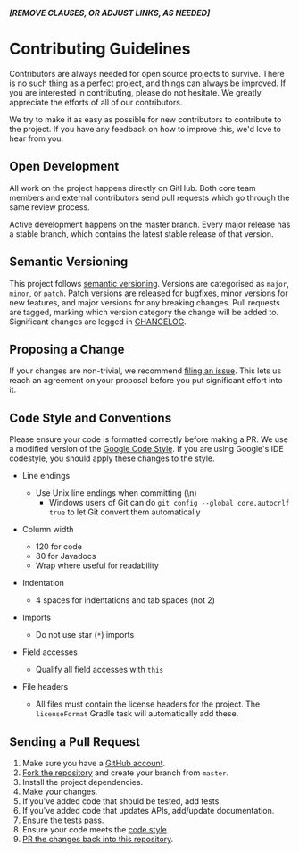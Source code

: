 ***\[REMOVE CLAUSES, OR ADJUST LINKS, AS NEEDED\]***

# Contributing Guidelines

Contributors are always needed for open source projects to survive. There is no such thing as a perfect project, and things can always be improved. If you are interested in contributing, please do not hesitate. We greatly appreciate the efforts of all of our contributors.

We try to make it as easy as possible for new contributors to contribute to the project. If you have any feedback on how to improve this, we'd love to hear from you.

## Open Development

All work on the project happens directly on GitHub. Both core team members and external contributors send pull requests which go through the same review process.

Active development happens on the master branch. Every major release has a stable branch, which contains the latest stable release of that version.

## Semantic Versioning

This project follows [semantic versioning](https://semver.org/). Versions are categorised as `major`, `minor`, or `patch`. Patch versions are released for bugfixes, minor versions for new features, and major versions for any breaking changes. Pull requests are tagged, marking which version category the change will be added to. Significant changes are logged in [CHANGELOG](CHANGELOG.md).

## Proposing a Change

If your changes are non-trivial, we recommend [filing an issue](https://github.com/indices/skeleton/issues/new). This lets us reach an agreement on your proposal before you put significant effort into it.

## Code Style and Conventions

Please ensure your code is formatted correctly before making a PR. We use a modified version of the [Google Code Style](https://github.com/google/styleguide). If you are using Google's IDE codestyle, you should apply these changes to the style.

* Line endings

  * Use Unix line endings when committing (\n)
    * Windows users of Git can do `git config --global core.autocrlf true` to let Git convert them automatically

* Column width
  * 120 for code
  * 80 for Javadocs
  * Wrap where useful for readability

* Indentation
  * 4 spaces for indentations and tab spaces (not 2)
  
* Imports
  * Do not use star (`*`) imports
  
* Field accesses
  * Qualify all field accesses with `this`
  
* File headers
  * All files must contain the license headers for the project. The `licenseFormat` Gradle task will automatically add these.

## Sending a Pull Request

1. Make sure you have a [GitHub account](https://github.com/join).
2. [Fork the repository](https://help.github.com/articles/fork-a-repo/) and create your branch from `master`.
3. Install the project dependencies.
4. Make your changes.
5. If you've added code that should be tested, add tests.
6. If you've added code that updates APIs, add/update documentation.
7. Ensure the tests pass.
8. Ensure your code meets the [code style](#code-style-and-conventions).
9. [PR the changes back into this repository](https://help.github.com/articles/creating-a-pull-request-from-a-fork/).
